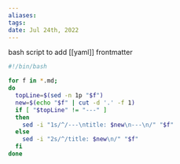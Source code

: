 ```yaml
---
aliases: 
tags: 
date: Jul 24th, 2022
---
```


bash script to add [[yaml]] frontmatter 
```bash
#!/bin/bash

for f in *.md;
do
  topLine=$(sed -n 1p "$f")
  new=$(echo "$f" | cut -d '.' -f 1)
  if [ "$topLine" != "---" ]
  then
    sed -i "1s/^/---\ntitle: $new\n---\n/" "$f"
  else
    sed -i "2s/^/title: $new\n/" "$f"
  fi
done
```